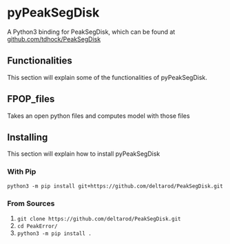 # pyPeakSegDisk

A Python3 binding for PeakSegDisk, which can be found at [github.com/tdhock/PeakSegDisk](https://github.com/tdhock/PeakSegDisk)

## Functionalities

This section will explain some of the functionalities of pyPeakSegDisk.

## FPOP_files

Takes an open python files and computes model with those files

## Installing
This section will explain how to install pyPeakSegDisk

### With Pip

`python3 -m pip install git+https://github.com/deltarod/PeakSegDisk.git`

### From Sources

1. `git clone https://github.com/deltarod/PeakSegDisk.git`
2. `cd PeakError/`
3. `python3 -m pip install .`
